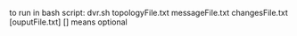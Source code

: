 to run in bash script:
dvr.sh topologyFile.txt messageFile.txt changesFile.txt [ouputFile.txt]
[] means optional 
